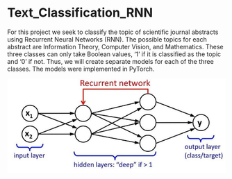 # Text_Classification_RNN
For this project we seek to classify the topic of scientific journal abstracts using Recurrent Neural Networks (RNN). The possible topics for each abstract are Information Theory, Computer Vision, and Mathematics. These three classes can only take Boolean values, ‘1’ if it is classified as the topic and ‘0’ if not. Thus, we will create separate models for each of the three classes. The models were implemented in PyTorch.

![alt text](https://github.com/aber0016/Text_Classification_RNN/blob/main/rnn.png?raw=true)
